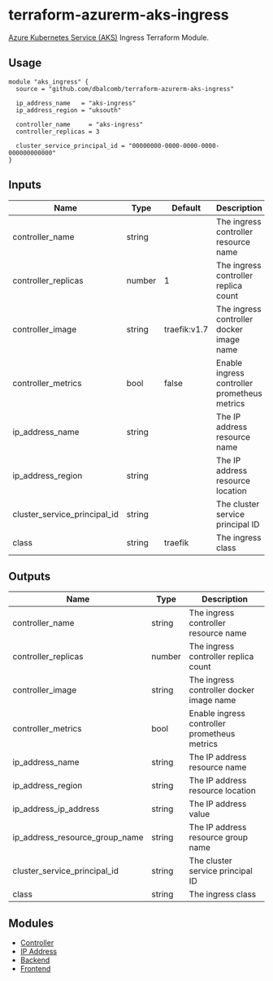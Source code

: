 # terraform-azurerm-aks-ingress

[Azure Kubernetes Service (AKS)](https://azure.microsoft.com/en-gb/services/kubernetes-service/)
Ingress Terraform Module.

## Usage

```hcl
module "aks_ingress" {
  source = "github.com/dbalcomb/terraform-azurerm-aks-ingress"

  ip_address_name   = "aks-ingress"
  ip_address_region = "uksouth"

  controller_name     = "aks-ingress"
  controller_replicas = 3

  cluster_service_principal_id = "00000000-0000-0000-0000-000000000000"
}
```

## Inputs

| Name                         | Type   | Default      | Description                                  |
| ---------------------------- | ------ | ------------ | -------------------------------------------- |
| controller_name              | string |              | The ingress controller resource name         |
| controller_replicas          | number | 1            | The ingress controller replica count         |
| controller_image             | string | traefik:v1.7 | The ingress controller docker image name     |
| controller_metrics           | bool   | false        | Enable ingress controller prometheus metrics |
| ip_address_name              | string |              | The IP address resource name                 |
| ip_address_region            | string |              | The IP address resource location             |
| cluster_service_principal_id | string |              | The cluster service principal ID             |
| class                        | string | traefik      | The ingress class                            |

## Outputs

| Name                           | Type   | Description                                  |
| ------------------------------ | ------ | -------------------------------------------- |
| controller_name                | string | The ingress controller resource name         |
| controller_replicas            | number | The ingress controller replica count         |
| controller_image               | string | The ingress controller docker image name     |
| controller_metrics             | bool   | Enable ingress controller prometheus metrics |
| ip_address_name                | string | The IP address resource name                 |
| ip_address_region              | string | The IP address resource location             |
| ip_address_ip_address          | string | The IP address value                         |
| ip_address_resource_group_name | string | The IP address resource group name           |
| cluster_service_principal_id   | string | The cluster service principal ID             |
| class                          | string | The ingress class                            |

## Modules

- [Controller](modules/controller/README.md)
- [IP Address](modules/ip-address/README.md)
- [Backend](modules/backend/README.md)
- [Frontend](modules/frontend/README.md)
